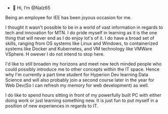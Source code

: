 - 👋 Hi, I’m @Nalz65

Being an employee for IEE has been joyous occasion for me.

I thought it wasn't possible to be in a world of vast information in regards to tech and innovation for MTN. 
I do pride myself in learning as it is the one thing that will never end as I do enjoy lot's of it. I do have a broad set of skills, 
ranging from OS systems like Linux and Windows, to containerized systems like Docker and Kubernetes, and VM technology like VMWare VSphere. H
owever I do not intend to stop here.

I'd like to still broaden my horizons and meet new tech minded people who could possibly introduce me to other concepts within the IT space. 
Hence why I'm currently a part time student for Hyperion Dev learning Data Science and will also probably join a second course later in the year for 
Web Dev(So I can refresh my memory for web development) as well.

I do like to spend hours sitting in front of my powerfully built PC with either doing work or just learning something new. 
It is just fun to put myself in a position of new experiences in regards to IT. 
